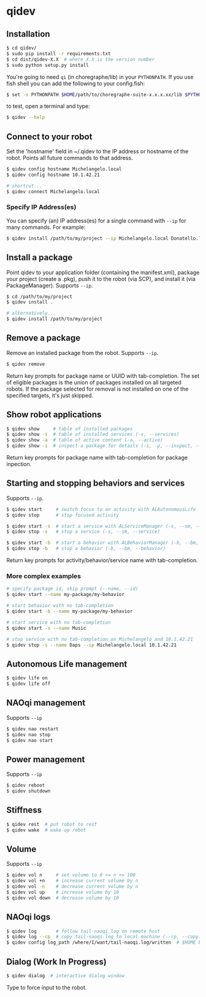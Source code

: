 # qidev

## Installation

```sh
$ cd qidev/
$ sudo pip install -r requirements.txt
$ cd dist/qidev-X.X  # where X.X is the version number
$ sudo python setup.py install
```

You're going to need `qi` (in choregraphe/lib) in your `PYTHONPATH`. If you use
fish shell you can add the following to your config.fish:

```sh
$ set -x PYTHONPATH $HOME/path/to/choregraphe-suite-x.x.x.xx/lib $PYTHONPATH
```

to test, open a terminal and type:
```sh
$ qidev --help
``` 

## Connect to your robot
Set the 'hostname' field in ~/.qidev to the IP address or hostname of the robot. Points all future commands to that address.

```sh
$ qidev config hostname Michelangelo.local
$ qidev config hostname 10.1.42.21

# shortcut...
$ qidev connect Michelangelo.local
```

### Specify IP Address(es)
You can specify (an) IP address(es) for a single command with `--ip` for many commands. For example:

```sh
$ qidev install /path/to/my/project --ip Michelangelo.local Donatello.local Raphael.local Leonardo.local
```

## Install a package
Point qidev to your application folder (containing the manifest.xml), package your project (create a .pkg), push it to the robot (via SCP), and install it (via PackageManager). Supports `--ip`.
```sh
$ cd /path/to/my/project
$ qidev install .

# alternatively...
$ qidev install /path/to/my/project
```

## Remove a package
Remove an installed package from the robot. Supports `--ip`.
```sh
$ qidev remove
```

Return key prompts for package name or UUID with tab-completion. The set of eligible packages is the union of packages installed on all targeted robots. If the package selected for removal is not installed on one of the specified targets, it's just skipped.

## Show robot applications
```sh
$ qidev show     # table of installed packages
$ qidev show -s  # table of installed services (-s, --services)
$ qidev show -a  # table of active content (-a, --active)
$ qidev show -i  # inspect a package for details (-i, -p, --inspect, --package)
```
Return key prompts for package name with tab-completion for package inpection.

## Starting and stopping behaviors and services
Supports `--ip`.
```sh
$ qidev start     # switch focus to an activity with ALAutonomousLife
$ qidev stop      # stop focused activity

$ qidev start -s  # start a service with ALServiceManager (-s, --sm, --service)
$ qidev stop -s   # stop a service (-s, --sm, --service)

$ qidev start -b  # start a behavior with ALBehaviorManager (-b, --bm, --behavior)
$ qidev stop -b   # stop a behavior (-b, --bm, --behavior)
```
Return key prompts for activity/behavior/service name with tab-completion.

### More complex examples
```sh
# specify package id, skip prompt (--name, --id)
$ qidev start --name my-package/my-behavior

# start behavior with no tab-completion 
$ qidev start -b --name my-package/my-behavior

# start service with no tab-completion
$ qidev start -s --name Music

# stop service with no tab-completion on Michelangelo and 10.1.42.21
$ qidev stop -s --name Daps --ip Michelangelo.local 10.1.42.21
```

## Autonomous Life management
```sh
$ qidev life on
$ qidev life off
```

## NAOqi management
Supports `--ip`
```sh
$ qidev nao restart
$ qidev nao stop
$ qidev nao start
```

## Power management
Supports `--ip`
```sh
$ qidev reboot
$ qidev shutdown
```

## Stiffness
```sh
$ qidev rest  # put robot to rest
$ qidev wake  # wake up robot
```

## Volume
Supports `--ip`
```sh
$ qidev vol n     # set volume to 0 <= n <= 100
$ qidev vol +n    # increase current volume by n
$ qidev vol -n    # decrease current volume by n
$ qidev vol up    # increase volume by 10
$ qidev vol down  # decrease volume by 10
```

## NAOqi logs
```sh
$ qidev log       # follow tail-naoqi.log on remote host
$ qidev log --cp  # copy tail-naoqi.log to local machine (--cp, --copy)
$ qidev config log_path /where/I/want/tail-naoqi.log/written  # $HOME by default
```

## Dialog (Work In Progress)
```sh
$ qidev dialog  # interactive dialog window
```
Type to force input to the robot.